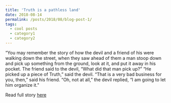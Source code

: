 ```yaml
---
title: 'Truth is a pathless land'
date: 2018-08-14
permalink: /posts/2018/08/blog-post-1/
tags:
  - cool posts
  - category1
  - category2
---
```


“You may remember the story of how the devil and a friend of his were walking down the street, when they saw ahead of them a man stoop down and pick up something from the ground, look at it, and put it away in his pocket. The friend said to the devil, “What did that man pick up?” “He picked up a piece of Truth,” said the devil. “That is a very bad business for you, then,” said his friend. “Oh, not at all,” the devil replied, “I am going to let him organize it."

Read full story [here](https://www.jkrishnamurti.org/about-dissolution-speech)


